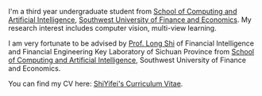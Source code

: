 
I'm a third year undergraduate student from [School of Computing and Artificial Intelligence](https://it.swufe.edu.cn/), [Southwest University of Finance and Economics](https://www.swufe.edu.cn/). My research interest includes computer vision, multi-view learning.

I am very fortunate to be advised by [Prof. Long Shi](https://it.swufe.edu.cn/info/1107/7444.htm) of Financial Intelligence and Financial Engineering
Key Laboratory of Sichuan Province from [School of Computing and Artificial Intelligence](https://it.swufe.edu.cn/), Southwest University of Finance and Economics.

You can find my CV here: [ShiYifei's Curriculum Vitae](../assets/cv_ShiYifei.pdf).

